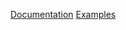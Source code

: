 [Documentation](https://jamesari.github.io/hera-grpc-docs/)
[Examples](https://github.com/JamesAri/hera-grpc-demos)
